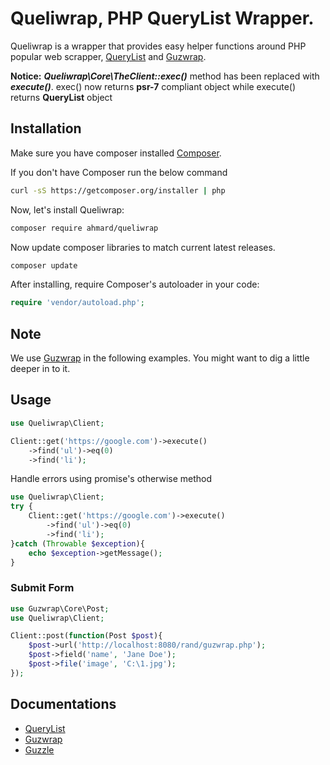 Queliwrap, PHP QueryList Wrapper.
==============================================

Queliwrap is a wrapper that provides easy helper functions
around PHP popular web scrapper, 
[QueryList](https://github.com/jae-jae/QueryList) and 
[Guzwrap](https://github.com/ahmard/guzwrap).

**Notice:** **_Queliwrap\Core\TheClient::exec()_** method has been replaced with **_execute()_**.
exec() now returns **psr-7** compliant object while execute() returns **QueryList** object

## Installation

Make sure you have composer installed
[Composer](http://getcomposer.org).

If you don't have Composer run the below command
```bash
curl -sS https://getcomposer.org/installer | php
```

Now, let's install Queliwrap:

```bash
composer require ahmard/queliwrap
```

Now update composer libraries to match current latest releases.

 ```bash
composer update
 ```

After installing, require Composer's autoloader in your code:

```php
require 'vendor/autoload.php';
```

## Note
We use [Guzwrap](https://github.com/ahmard/guzwrap) in the following examples.
You might want to dig a little deeper in to it.


## Usage
```php
use Queliwrap\Client;

Client::get('https://google.com')->execute()
    ->find('ul')->eq(0)
    ->find('li');
```
Handle errors using promise's otherwise method
```php
use Queliwrap\Client;
try {
    Client::get('https://google.com')->execute()
        ->find('ul')->eq(0)
        ->find('li');
}catch (Throwable $exception){
    echo $exception->getMessage();
}
```

### Submit Form
```php
use Guzwrap\Core\Post;
use Queliwrap\Client;

Client::post(function(Post $post){
    $post->url('http://localhost:8080/rand/guzwrap.php');
    $post->field('name', 'Jane Doe');
    $post->file('image', 'C:\1.jpg');
});
```

## Documentations
- [QueryList](https://github.com/jae-jae/QueryList)
- [Guzwrap](http://github.com/ahmard/guzwrap)
- [Guzzle](http://guzzlephp.org/)
